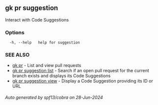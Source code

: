## gk pr suggestion

Interact with Code Suggestions

### Options

```
  -h, --help   help for suggestion
```

### SEE ALSO

* [gk pr](gk_pr.md)	 - List and view pull requests
* [gk pr suggestion list](gk_pr_suggestion_list.md)	 - Search if an open pull request for the current branch exists and displays its Code Suggestions
* [gk pr suggestion view](gk_pr_suggestion_view.md)	 - Display a Code Suggestion providing its ID or URL

###### Auto generated by spf13/cobra on 28-Jun-2024

